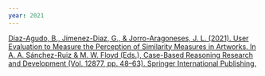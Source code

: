 ```yaml
---
year: 2021
---
```

[Díaz-Agudo, B., Jimenez-Diaz, G., & Jorro-Aragoneses, J. L. (2021). User Evaluation to Measure the Perception of Similarity Measures in Artworks. In A. A. Sánchez-Ruiz & M. W. Floyd (Eds.), Case-Based Reasoning Research and Development (Vol. 12877, pp. 48–63). Springer International Publishing.](https://doi.org/10.1007/978-3-030-86957-1_4)